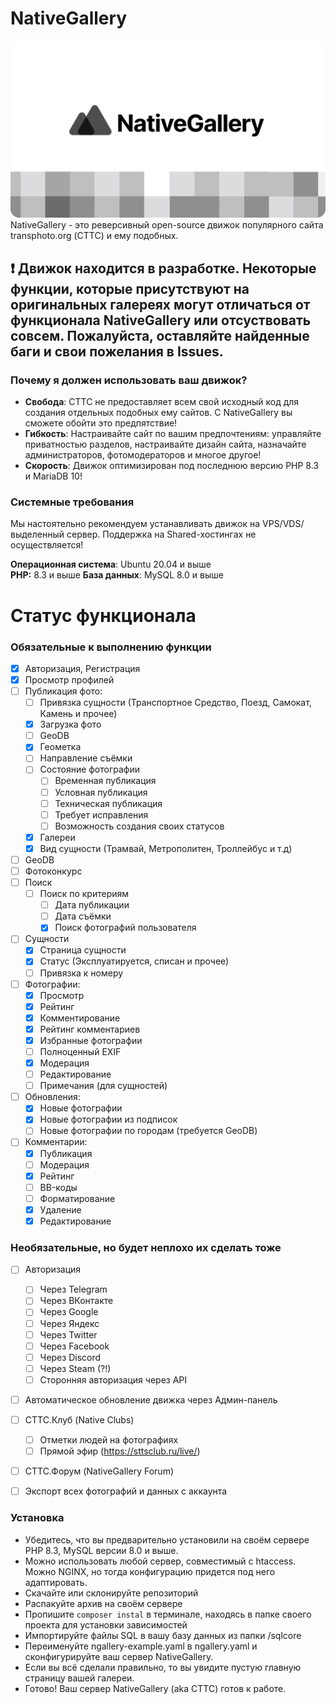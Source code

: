 # NativeGallery
![](https://raw.githubusercontent.com/claradex/nativegallery/main/static/img/banner.png)
NativeGallery - это реверсивный open-source движок популярного сайта transphoto.org (СТТС) и ему подобных.

## ❗ Движок находится в разработке. Некоторые функции, которые присутствуют на оригинальных галереях могут отличаться от функционала NativeGallery или отсуствовать совсем. Пожалуйста, оставляйте найденные баги и свои пожелания в Issues.

### Почему я должен использовать ваш движок?
* **Свобода**: СТТС не предоставляет всем свой исходный код для создания отдельных подобных ему сайтов. С NativeGallery вы сможете обойти это предпятствие!
* **Гибкость**: Настраивайте сайт по вашим предпочтениям: управляйте приватностью разделов, настраивайте дизайн сайта, назначайте администраторов, фотомодераторов и многое другое!
* **Скорость**: Движок оптимизирован под последнюю версию PHP 8.3 и MariaDB 10!

### Системные требования
Мы настоятельно рекомендуем устанавливать движок на VPS/VDS/выделенный сервер. Поддержка на Shared-хостингах не осуществляется!

**Операционная система**: Ubuntu 20.04 и выше\
**PHP:** 8.3 и выше
**База данных**: MySQL 8.0 и выше

# Статус функционала
### Обязательные к выполнению функции
- [x] Авторизация, Регистрация
- [x] Просмотр профилей
- [ ] Публикация фото:
  - [ ] Привязка сущности (Транспортное Средство, Поезд, Самокат, Камень и прочее)
  - [x] Загрузка фото
  - [ ] GeoDB
  - [x] Геометка
  - [ ] Направление съёмки
  - [ ] Состояние фотографии
    - [ ] Временная публикация
    - [ ] Условная публикация 
    - [ ] Техническая публикация
    - [ ] Требует исправления
    - [ ] Возможность создания своих статусов
  - [x] Галереи
  - [x] Вид сущности (Трамвай, Метрополитен, Троллейбус и т.д)
- [ ] GeoDB
- [ ] Фотоконкурс
- [ ] Поиск
  - [ ] Поиск по критериям
    - [ ] Дата публикации
    - [ ] Дата съёмки
    - [x] Поиск фотографий пользователя
- [ ] Сущности
  - [x] Страница сущности
  - [x] Статус (Эксплуатируется, списан и прочее)
  - [ ] Привязка к номеру
- [ ] Фотографии:
  - [x] Просмотр
  - [x] Рейтинг
  - [x] Комментирование
  - [x] Рейтинг комментариев
  - [x] Избранные фотографии
  - [ ] Полноценный EXIF
  - [x] Модерация
  - [ ] Редактирование
  - [ ] Примечания (для сущностей)
- [ ] Обновления:
  - [x] Новые фотографии
  - [x] Новые фотографии из подписок
  - [ ] Новые фотографии по городам (требуется GeoDB)
- [ ] Комментарии:
  - [x] Публикация
  - [ ] Модерация
  - [x] Рейтинг
  - [ ] BB-коды
  - [ ] Форматирование
  - [x] Удаление
  - [x] Редактирование
### Необязательные, но будет неплохо их сделать тоже
  - [ ] Авторизация
    - [ ] Через Telegram
    - [ ] Через ВКонтакте
    - [ ] Через Google
    - [ ] Через Яндекс
    - [ ] Через Twitter
    - [ ] Через Facebook
    - [ ] Через Discord
    - [ ] Через Steam (?!)
    - [ ] Сторонняя авторизация через API
  - [ ] Автоматическое обновление движка через Админ-панель
  - [ ] СТТС.Клуб (Native Clubs)
    - [ ] Отметки людей на фотографиях
    - [ ] Прямой эфир (https://sttsclub.ru/live/)
  - [ ] СТТС.Форум (NativeGallery Forum)
  - [ ] Экспорт всех фотографий и данных с аккаунта




### Установка
* Убедитесь, что вы предварительно установили на своём сервере PHP 8.3, MySQL версии 8.0 и выше.
* Можно использовать любой сервер, совместимый с htaccess. Можно NGINX, но тогда конфигурацию придется под него адаптировать.
* Скачайте или склонируйте репозиторий 
* Распакуйте архив на своём сервере
* Пропишите ```composer instal``` в терминале, находясь в папке своего проекта для установки зависимостей
* Импортируйте файлы SQL в вашу базу данных из папки /sqlcore
* Переименуйте ngallery-example.yaml в ngallery.yaml и сконфигурируйте ваш сервер NativeGallery.
* Если вы всё сделали правильно, то вы увидите пустую главную страницу вашей галереи.
* Готово! Ваш сервер NativeGallery (aka СТТС) готов к работе.
